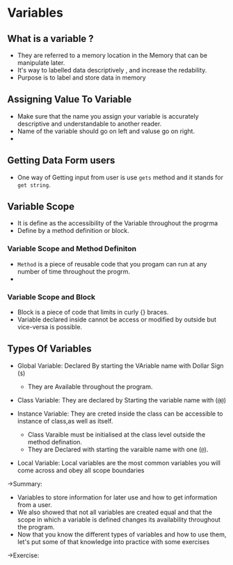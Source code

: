 # Variables

## What is a variable ?
- They are referred to a memory location in the Memory that can be manipulate later.
- It's way to labelled data descriptively , and increase the redability.
- Purpose is to label and store data in memory 

## Assigning Value To Variable
- Make sure that the name you assign your variable is accurately descriptive and understandable to another reader. 
- Name of the variable should go on left and valuse go on right.
-  
## Getting Data Form users
- One way of Getting input from user is use `gets` method and it stands for  `get string`. 


## Variable Scope
- It is define as the accessibility of the Variable throughout the progrma
- Define by a method definition or block.

### Variable Scope and Method Definiton
- `Method` is a piece of reusable code that you progam can run at any number of time throughout the progrm.
- 
### Variable Scope and Block
- Block is a piece of code that limits in curly {} braces.
- Variable declared inside cannot be access or modified  by outside but vice-versa is possible.

## Types Of Variables

- Global Variable: Declared By starting the VAriable name with Dollar Sign (`$`)
  - They are Available throughout the program.

- Class Variable: They are declared by Starting the variable name with (`@@`)

- Instance Variable: They are creted inside the class can be accessible to instance of class,as well as itself.
  - Class Varaible must be initialised at the class level outside the method defination.
  - They are Declared with starting the varaible name with one (`@`).

- Local Variable: Local variables are the most common variables you will come across and obey all scope boundaries

->Summary: 
  - Variables to store information for later use and how to get information from a user. 
  - We also showed that not all variables are created equal and that the scope in which a variable is defined changes its availability throughout the program.
  - Now that you know the different types of variables and how to use them, let's put some of that knowledge into practice with some exercises
  
->Exercise:
